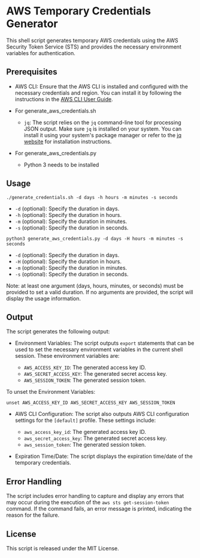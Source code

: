 # AWS Temporary Credentials Generator

This shell script generates temporary AWS credentials using the AWS Security Token Service (STS) and provides the necessary environment variables for authentication.

## Prerequisites

- AWS CLI: Ensure that the AWS CLI is installed and configured with the necessary credentials and region. You can install it by following the instructions in the [AWS CLI User Guide]([https://docs.aws.amazon.com/cli/latest/userguide/cli-configure-quickstart.html](https://docs.aws.amazon.com/cli/latest/userguide/getting-started-install.html)).

- For generate_aws_credentials.sh
    - `jq`: The script relies on the `jq` command-line tool for processing JSON output. Make sure `jq` is installed on your system. You can install it using your system's package manager or refer to the [jq website](https://stedolan.github.io/jq/) for installation instructions.

- For generate_aws_credentials.py
    - Python 3 needs to be installed 

## Usage

```shell
./generate_credentials.sh -d days -h hours -m minutes -s seconds
```
-   `-d` (optional): Specify the duration in days.
-   `-h` (optional): Specify the duration in hours.
-   `-m` (optional): Specify the duration in minutes.
-   `-s` (optional): Specify the duration in seconds.

``` shell
python3 generate_aws_credentials.py -d days -H hours -m minutes -s seconds
```
-   `-d` (optional): Specify the duration in days.
-   `-H` (optional): Specify the duration in hours.
-   `-m` (optional): Specify the duration in minutes.
-   `-s` (optional): Specify the duration in seconds.

Note: at least one argument (days, hours, minutes, or seconds) must be provided to set a valid duration. If no arguments are provided, the script will display the usage information.

## Output

The script generates the following output:

-   Environment Variables: The script outputs `export` statements that can be used to set the necessary environment variables in the current shell session. These environment variables are:
    
    -   `AWS_ACCESS_KEY_ID`: The generated access key ID.
    -   `AWS_SECRET_ACCESS_KEY`: The generated secret access key.
    -   `AWS_SESSION_TOKEN`: The generated session token.

To unset the Environment Variables:
```shell
unset AWS_ACCESS_KEY_ID AWS_SECRET_ACCESS_KEY AWS_SESSION_TOKEN
```

-   AWS CLI Configuration: The script also outputs AWS CLI configuration settings for the `[default]` profile. These settings include:
    
    -   `aws_access_key_id`: The generated access key ID.
    -   `aws_secret_access_key`: The generated secret access key.
    -   `aws_session_token`: The generated session token.
-   Expiration Time/Date: The script displays the expiration time/date of the temporary credentials.
    
## Error Handling

The script includes error handling to capture and display any errors that may occur during the execution of the `aws sts get-session-token` command. If the command fails, an error message is printed, indicating the reason for the failure.

## License

This script is released under the MIT License.
